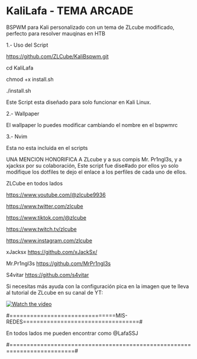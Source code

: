 # KaliLafa - TEMA ARCADE

BSPWM para Kali personalizado con un tema de ZLcube modificado, perfecto para resolver mauqinas en HTB

1.- Uso del Script 

https://github.com/ZLCube/KaliBspwm.git

cd KaliLafa

chmod +x install.sh

./install.sh

Este Script esta diseñado para solo funcionar en Kali Linux.

2.- Wallpaper

El wallpaper lo puedes modificar cambiando el nombre en el bspwmrc

3.- Nvim

Esta no esta incluida en el scripts


UNA MENCION HONORIFICA A ZLcube y a sus compis Mr. Pr1ngl3s, y a xjacksx por su colaboración, Este script fue dise#ado por ellos yo solo modifique los dotfiles te dejo el enlace a los perfiles de cada uno de ellos.

ZLCube en todos lados

https://www.youtube.com/@zlcube9936

https://www.twitter.com/zlcube

https://www.tiktok.com/@zlcube

https://www.twitch.tv/zlcube

https://www.instagram.com/zlcube


xJacksx https://github.com/xJackSx/

Mr.Pr1ngl3s https://github.com/MrPr1ngl3s

S4vitar https://github.com/s4vitar


Si necesitas más ayuda con la configuración pica en la imagen que te lleva al tutorial de ZLcube en su canal de YT:

[![Watch the video](https://img.youtube.com/vi/CClVFk4CCic/default.jpg)](https://youtu.be/CClVFk4CCic)

#===============================MIS-REDES==================================#

En todos lados me pueden encontrar como @LafaSSJ





#=========================================================================#


